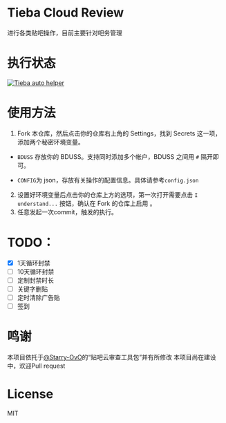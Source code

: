 # Tieba Cloud Review
 进行各类贴吧操作，目前主要针对吧务管理

# 执行状态
[![Tieba auto helper](https://github.com/FinBird/Tieba-Helper/actions/workflows/main.yml/badge.svg)](https://github.com/FinBird/Tieba-Helper/actions/workflows/main.yml)

# 使用方法

1. Fork 本仓库，然后点击你的仓库右上角的 Settings，找到 Secrets 这一项，添加两个秘密环境变量。

-  `BDUSS` 存放你的 BDUSS。支持同时添加多个帐户，BDUSS 之间用 `#` 隔开即可。

-  `CONFIG`为 json，存放有关操作的配置信息。具体请参考`config.json`
2. 设置好环境变量后点击你的仓库上方的选项，第一次打开需要点击 `I understand...` 按钮，确认在 Fork 的仓库上启用 。
3. 任意发起一次commit，触发的执行。

# TODO：

- [x] 1天循环封禁
- [ ] 10天循环封禁
- [ ] 定制封禁时长
- [ ] 关键字删贴
- [ ] 定时清除广告贴
- [ ] 签到

# 鸣谢

本项目依托于[@Starry-OvO](https://github.com/Starry-OvO)的“贴吧云审查工具包”并有所修改
本项目尚在建设中，欢迎Pull request

# License

MIT
